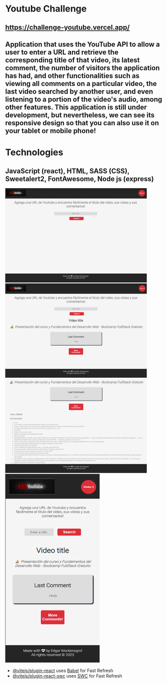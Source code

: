 # Youtube Challenge

## https://challenge-youtube.vercel.app/

## Application that uses the YouTube API to allow a user to enter a URL and retrieve the corresponding title of that video, its latest comment, the number of visitors the application has had, and other functionalities such as viewing all comments on a particular video, the last video searched by another user, and even listening to a portion of the video's audio, among other features. This application is still under development, but nevertheless, we can see its responsive design so that you can also use it on your tablet or mobile phone!

# Technologies
## JavaScript (react), HTML, SASS (CSS), Sweetalert2, FontAwesome, Node js (express)
<img src = '/src/assets/youtubeImage.png' height = '300px' width = '450px' alt="">
<img src = '/src/assets/youtubeImage2.png' height = '300px' width = '450px' alt="">
<img src = '/src/assets/youtubeImage3.png' height = '300px' width = '450px' alt="">
<img src = '/src/assets/youtubeImage4.png' height = '600px' width = '300px' alt="">


- [@vitejs/plugin-react](https://github.com/vitejs/vite-plugin-react/blob/main/packages/plugin-react/README.md) uses [Babel](https://babeljs.io/) for Fast Refresh
- [@vitejs/plugin-react-swc](https://github.com/vitejs/vite-plugin-react-swc) uses [SWC](https://swc.rs/) for Fast Refresh
